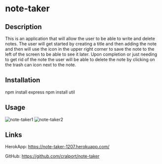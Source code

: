 # note-taker

## Description
This is an application that will allow the user to be able to write and delete notes.  The user will get started by creating a title and then adding the note and then will use the icon in the upper right corner to save the note to the left of the screen to be able to see it later.  Upon completion or just needing to get rid of the note the user will be able to delete the note by clicking on the trash can icon next to the note.

## Installation
npm install express
npm install util

## Usage
![note-taker1](https://user-images.githubusercontent.com/77599683/114379695-57eb8180-9b46-11eb-8800-b9c5d657f848.png)
![note-taker2](https://user-images.githubusercontent.com/77599683/114379684-5457fa80-9b46-11eb-8f88-d777178dd5d1.png)

## Links

HerokApp: https://note-taker-1207.herokuapp.com/

GitHub: https://github.com/cralport/note-taker